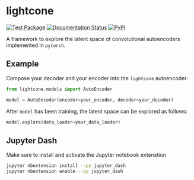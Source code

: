 # lightcone


[![Test Package](https://github.com/windisch/lightcone/actions/workflows/test_package.yml/badge.svg)](https://github.com/windisch/lightcone/actions/workflows/test_package.yml)
[![Documentation Status](https://readthedocs.org/projects/lightcone/badge/?version=latest)](https://lightcone.readthedocs.io/en/latest/?badge=latest)
[![PyPI](https://img.shields.io/pypi/v/lightcone)](https://pypi.org/project/lightcone/)

A framework to explore the latent space of convolutional autoencoders
implemented in `pytorch`.

## Example

Compose your decoder and your encoder into the `lightcone`
autoencoder:

```python
from lightcone.models import AutoEncoder

model = AutoEncoder(encoder=your_encoder, decoder=your_decoder)
```

After `model` has been training, the latent space can be explored as
follows:

```python
model.explore(data_loader=your_data_loader)
```




## Jupyter Dash
Make sure to install and activate the Jupyter notebook extenstion

```bash
jupyter nbextension install --py jupyter_dash
jupyter nbextension enable --py jupyter_dash
```

